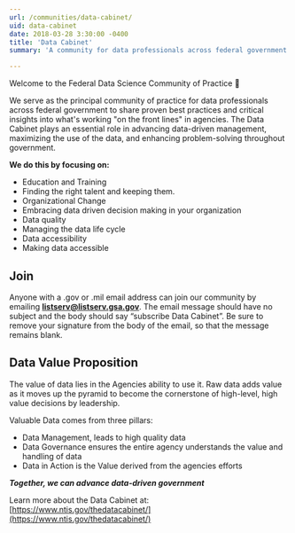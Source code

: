```yaml
---
url: /communities/data-cabinet/
uid: data-cabinet
date: 2018-03-28 3:30:00 -0400
title: 'Data Cabinet'
summary: 'A community for data professionals across federal government to share proven best practices and critical insights.'

---
```


Welcome to the Federal Data Science Community of Practice :tada:

We serve as the principal community of practice for data professionals across federal government to share proven best practices and critical insights into what's working "on the front lines" in agencies. The Data Cabinet plays an essential role in advancing data-driven management, maximizing the use of the data, and enhancing problem-solving throughout government.

**We do this by focusing on:**

- Education and Training 
- Finding the right talent and keeping them. 
- Organizational Change 
- Embracing data driven decision making in your organization 
- Data quality 
- Managing the data life cycle 
- Data accessibility 
- Making data accessible 

## Join
Anyone with a .gov or .mil email address can join our community by emailing  [**listserv@listserv.gsa.gov**](mailto:listserv@listserv.gsa.gov?subject=&amp;body=subscribe%20FCPCCS). The email message should have no subject and the body should say “subscribe Data Cabinet”. Be sure to remove your signature from the body of the email, so that the message remains blank.

## Data Value Proposition

The value of data lies in the Agencies ability to use it. Raw data adds value as it moves up the pyramid to become the cornerstone of high-level, high value decisions by leadership.

Valuable Data comes from three pillars: 

- Data Management, leads to high quality data 
- Data Governance ensures the entire agency understands the value and handling of data 
- Data in Action is the Value derived from the agencies efforts 

**_Together, we can advance data-driven government_**

Learn more about the Data Cabinet at: [https://www.ntis.gov/thedatacabinet/](https://www.ntis.gov/thedatacabinet/)
